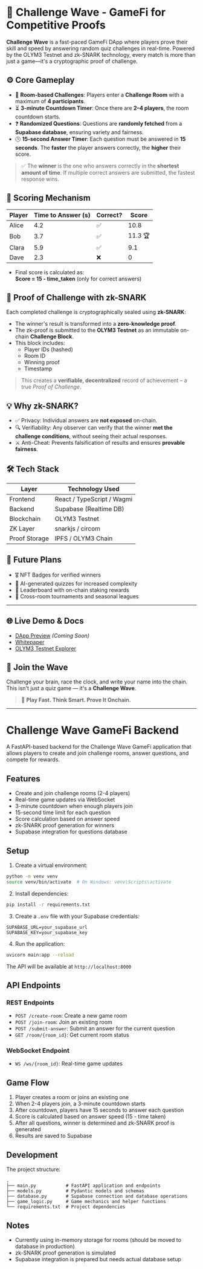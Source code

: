 # 🌊 Challenge Wave - GameFi for Competitive Proofs

**Challenge Wave** is a fast-paced GameFi DApp where players prove their skill and speed by answering random quiz challenges in real-time. Powered by the OLYM3 Testnet and zk-SNARK technology, every match is more than just a game—it's a cryptographic proof of challenge.

## ⚙️ Core Gameplay

- 👥 **Room-based Challenges**: Players enter a **Challenge Room** with a maximum of **4 participants**.
- ⏳ **3-minute Countdown Timer**: Once there are **2–4 players**, the room countdown starts.
- ❓ **Randomized Questions**: Questions are **randomly fetched** from a **Supabase database**, ensuring variety and fairness.
- 🕒 **15-second Answer Timer**: Each question must be answered in **15 seconds**. The **faster** the player answers correctly, the **higher** their score.

> ✅ The **winner** is the one who answers correctly in the **shortest amount of time**.
> If multiple correct answers are submitted, the fastest response wins.

## 🧠 Scoring Mechanism

| Player | Time to Answer (s) | Correct? | Score |
|--------|--------------------|----------|-------|
| Alice  | 4.2                | ✅        | 10.8  |
| Bob    | 3.7                | ✅        | 11.3 🏆 |
| Clara  | 5.9                | ✅        | 9.1   |
| Dave   | 2.3                | ❌        | 0     |

- Final score is calculated as:  
  **Score = 15 - time_taken** (only for correct answers)

## 🔐 Proof of Challenge with zk-SNARK

Each completed challenge is cryptographically sealed using **zk-SNARK**:
- The winner's result is transformed into a **zero-knowledge proof**.
- The zk-proof is submitted to the **OLYM3 Testnet** as an immutable on-chain **Challenge Block**.
- This block includes:
  - Player IDs (hashed)
  - Room ID
  - Winning proof
  - Timestamp

> This creates a **verifiable, decentralized** record of achievement – a true *Proof of Challenge*.

## 💡 Why zk-SNARK?

- ✅ Privacy: Individual answers are **not exposed** on-chain.
- 🔍 Verifiability: Any observer can verify that the winner **met the challenge conditions**, without seeing their actual responses.
- ⚔️ Anti-Cheat: Prevents falsification of results and ensures **provable fairness**.

## 🛠️ Tech Stack

| Layer             | Technology Used               |
|------------------|-------------------------------|
| Frontend         | React / TypeScript / Wagmi     |
| Backend          | Supabase (Realtime DB)         |
| Blockchain       | OLYM3 Testnet                  |
| ZK Layer         | snarkjs / circom               |
| Proof Storage    | IPFS / OLYM3 Chain             |

## 🔮 Future Plans

- 🎖️ NFT Badges for verified winners
- 🧠 AI-generated quizzes for increased complexity
- 🥇 Leaderboard with on-chain staking rewards
- 🔗 Cross-room tournaments and seasonal leagues

---

## 🌐 Live Demo & Docs

- [DApp Preview](https://challengewave.olym3.xyz) *(Coming Soon)*
- [Whitepaper](https://docs.olym3.xyz/challengewave)
- [OLYM3 Testnet Explorer](https://explorer.olym3.xyz)

## 🤝 Join the Wave

Challenge your brain, race the clock, and write your name into the chain.  
This isn't just a quiz game — it's a **Challenge Wave**.

> 🏁 **Play Fast. Think Smart. Prove It Onchain.**

---

# Challenge Wave GameFi Backend

A FastAPI-based backend for the Challenge Wave GameFi application that allows players to create and join challenge rooms, answer questions, and compete for rewards.

## Features

- Create and join challenge rooms (2-4 players)
- Real-time game updates via WebSocket
- 3-minute countdown when enough players join
- 15-second time limit for each question
- Score calculation based on answer speed
- zk-SNARK proof generation for winners
- Supabase integration for questions database

## Setup

1. Create a virtual environment:
```bash
python -m venv venv
source venv/bin/activate  # On Windows: venv\Scripts\activate
```

2. Install dependencies:
```bash
pip install -r requirements.txt
```

3. Create a `.env` file with your Supabase credentials:
```
SUPABASE_URL=your_supabase_url
SUPABASE_KEY=your_supabase_key
```

4. Run the application:
```bash
uvicorn main:app --reload
```

The API will be available at `http://localhost:8000`

## API Endpoints

### REST Endpoints

- `POST /create-room`: Create a new game room
- `POST /join-room`: Join an existing room
- `POST /submit-answer`: Submit an answer for the current question
- `GET /room/{room_id}`: Get current room status

### WebSocket Endpoint

- `WS /ws/{room_id}`: Real-time game updates

## Game Flow

1. Player creates a room or joins an existing one
2. When 2-4 players join, a 3-minute countdown starts
3. After countdown, players have 15 seconds to answer each question
4. Score is calculated based on answer speed (15 - time taken)
5. After all questions, winner is determined and zk-SNARK proof is generated
6. Results are saved to Supabase

## Development

The project structure:
```
.
├── main.py           # FastAPI application and endpoints
├── models.py         # Pydantic models and schemas
├── database.py       # Supabase connection and database operations
├── game_logic.py     # Game mechanics and helper functions
└── requirements.txt  # Project dependencies
```

## Notes

- Currently using in-memory storage for rooms (should be moved to database in production)
- zk-SNARK proof generation is simulated
- Supabase integration is prepared but needs actual database setup
